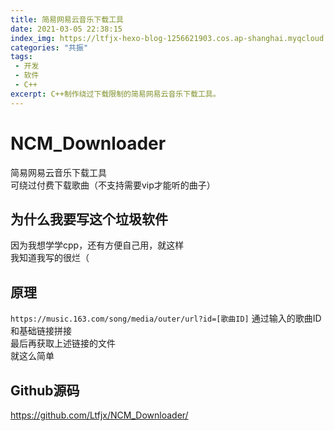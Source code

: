 ```yaml
---
title: 简易网易云音乐下载工具
date: 2021-03-05 22:38:15
index_img: https://ltfjx-hexo-blog-1256621903.cos.ap-shanghai.myqcloud.com/blog_pic/210305_1/cover.jpg
categories: "共振"
tags:
 - 开发
 - 软件
 - C++
excerpt: C++制作绕过下载限制的简易网易云音乐下载工具。
---
```

# NCM_Downloader
简易网易云音乐下载工具  
可绕过付费下载歌曲（不支持需要vip才能听的曲子）  

## 为什么我要写这个垃圾软件
因为我想学学cpp，还有方便自己用，就这样  
我知道我写的很烂（

## 原理
`https://music.163.com/song/media/outer/url?id=[歌曲ID]`
通过输入的歌曲ID和基础链接拼接  
最后再获取上述链接的文件  
就这么简单  

## Github源码
https://github.com/Ltfjx/NCM_Downloader/